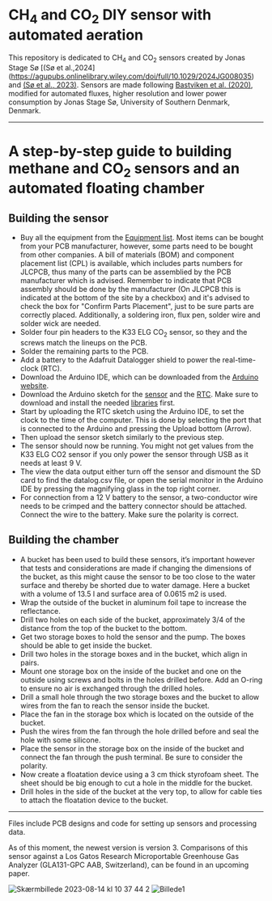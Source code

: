 # CH<sub>4</sub> and CO<sub>2</sub> DIY sensor with automated aeration

This repository is dedicated to CH<sub>4</sub> and CO<sub>2</sub> sensors created by Jonas Stage Sø [(Sø et al.,2024] (https://agupubs.onlinelibrary.wiley.com/doi/full/10.1029/2024JG008035) and [(Sø et al., 2023)](https://doi.org/10.1016/j.scitotenv.2023.162895). 
Sensors are made following [Bastviken et al. (2020)](https://doi.org/10.5194/bg-17-3659-2020), modified for automated fluxes, higher resolution and lower power consumption by Jonas Stage Sø, University of Southern Denmark, Denmark. 

------------------

# A step-by-step guide to building methane and CO<sub>2</sub> sensors and an automated floating chamber


## Building the sensor
* Buy all the equipment from the [Equipment list](Version%203/SHT_highbit_CH4_CO2/Equipment%20list.docx). Most items can be bought from your PCB manufacturer, however, some parts need to be bought from other companies. A bill of materials (BOM) and component placement list (CPL) is available, which includes parts numbers for JLCPCB, thus many of the parts can be assemblied by the PCB manufacturer which is advised. Remember to indicate that PCB assembly should be done by the manufacturer (On JLCPCB this is indicated at the bottom of the site by a checkbox) and it's advised to check the box for "Confirm Parts Placement", just to be sure parts are correctly placed.
Additionally, a soldering iron, flux pen, solder wire and solder wick are needed.
* Solder four pin headers to the K33 ELG CO<sub>2</sub> sensor, so they and the screws match the lineups on the PCB. 
* Solder the remaining parts to the PCB. 
* Add a battery to the Adafruit Datalogger shield to power the real-time-clock (RTC).
* Download the Arduino IDE, which can be downloaded from the [Arduino website](https://www.arduino.cc/en/software).
* Download the Arduino sketch for the [sensor](Version%203/SHT_highbit_CH4_CO2/SHT_highbit_methane_CO2_sensor/SHT_highbit_methane_CO2_sensor.ino) and the [RTC](RTC/RTC_set/RTC_set.ino). Make sure to download and install the needed [libraries](Arduino%20libraries/) first. 
* Start by uploading the RTC sketch using the Arduino IDE, to set the clock to the time of the computer. This is done by selecting the port that is connected to the Arduino and pressing the Upload bottom (Arrow).
* Then upload the sensor sketch similarly to the previous step.
* The sensor should now be running. You might not get values from the K33 ELG CO2 sensor if you only power the sensor through USB as it needs at least 9 V. 
* The view the data output either turn off the sensor and dismount the SD card to find the datalog.csv file, or open the serial monitor in the Arduino IDE by pressing the magnifying glass in the top right corner. 
* For connection from a 12 V battery to the sensor, a two-conductor wire needs to be crimped and the battery connector should be attached. Connect the wire to the battery.  Make sure the polarity is correct.



## Building the chamber
* A bucket has been used to build these sensors, it’s important however that tests and considerations are made if changing the dimensions of the bucket, as this might cause the sensor to be too close to the water surface and thereby be shorted due to water damage. Here a bucket with a volume of 13.5 l and surface area of 0.0615 m2 is used.
* Wrap the outside of the bucket in aluminum foil tape to increase the reflectance. 
* Drill two holes on each side of the bucket, approximately 3/4 of the distance from the top of the bucket to the bottom. 
* Get two storage boxes to hold the sensor and the pump. The boxes should be able to get inside the bucket. 
* Drill two holes in the storage boxes and in the bucket, which align in pairs.
* Mount one storage box on the inside of the bucket and one on the outside using screws and bolts in the holes drilled before. Add an O-ring to ensure no air is exchanged through the drilled holes. 
* Drill a small hole through the two storage boxes and the bucket to allow wires from the fan to reach the sensor inside the bucket. 
* Place the fan in the storage box which is located on the outside of the bucket. 
* Push the wires from the fan through the hole drilled before and seal the hole with some silicone. 
* Place the sensor in the storage box on the inside of the bucket and connect the fan through the push terminal. Be sure to consider the polarity.
* Now create a floatation device using a 3 cm thick styrofoam sheet. The sheet should be big enough to cut a hole in the middle for the bucket.
* Drill holes in the side of the bucket at the very top, to allow for cable ties to attach the floatation device to the bucket. 

------------------

Files include PCB designs and code for setting up sensors and processing data.

As of this moment, the newest version is version 3. 
Comparisons of this sensor against a Los Gatos Research Microportable Greenhouse Gas Analyzer (GLA131-GPC AAB, Switzerland), can be found in an upcoming paper.

![Skærmbillede 2023-08-14 kl  10 37 44 2](https://github.com/JonasStage/Methane-and-CO2-sensor/assets/57667863/85bc4e85-a9ac-4017-9cfc-d753d11304c8) ![Billede1](https://github.com/JonasStage/Methane-and-CO2-sensor/assets/57667863/3e51f4ee-0072-430b-99f7-15fcb3a9be2a)
